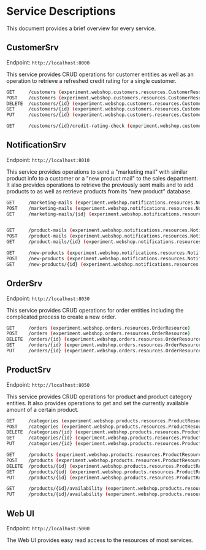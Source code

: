 # Service Descriptions

This document provides a brief overview for every service.

## CustomerSrv

Endpoint: `http://localhost:8000`

This service provides CRUD operations for customer entities as well as an operation to retrieve a refreshed credit rating for a single customer.

```bash
GET     /customers (experiment.webshop.customers.resources.CustomerResource)
POST    /customers (experiment.webshop.customers.resources.CustomerResource)
DELETE  /customers/{id} (experiment.webshop.customers.resources.CustomerResource)
GET     /customers/{id} (experiment.webshop.customers.resources.CustomerResource)
PUT     /customers/{id} (experiment.webshop.customers.resources.CustomerResource)

GET     /customers/{id}/credit-rating-check (experiment.webshop.customers.resources.CustomerResource)
```

## NotificationSrv

Endpoint: `http://localhost:8010`

This service provides operations to send a "marketing mail" with similar product info to a customer or a "new product mail" to the sales department. It also provides operations to retrieve the previously sent mails and to add products to as well as retrieve products from its "new product" database.

```bash
GET     /marketing-mails (experiment.webshop.notifications.resources.NotificationResource)
POST    /marketing-mails (experiment.webshop.notifications.resources.NotificationResource)
GET     /marketing-mails/{id} (experiment.webshop.notifications.resources.NotificationResource)


GET     /product-mails (experiment.webshop.notifications.resources.NotificationResource)
POST    /product-mails (experiment.webshop.notifications.resources.NotificationResource)
GET     /product-mails/{id} (experiment.webshop.notifications.resources.NotificationResource)(experiment.webshop.customers.resources.CustomerResource)

GET     /new-products (experiment.webshop.notifications.resources.NotificationResource)
POST    /new-products (experiment.webshop.notifications.resources.NotificationResource)
GET     /new-products/{id} (experiment.webshop.notifications.resources.NotificationResource)
```

## OrderSrv

Endpoint: `http://localhost:8030`

This service provides CRUD operations for order entities including the complicated process to create a new order.

```bash
GET     /orders (experiment.webshop.orders.resources.OrderResource)
POST    /orders (experiment.webshop.orders.resources.OrderResource)
DELETE  /orders/{id} (experiment.webshop.orders.resources.OrderResource)
GET     /orders/{id} (experiment.webshop.orders.resources.OrderResource)
PUT     /orders/{id} (experiment.webshop.orders.resources.OrderResource)
```

## ProductSrv

Endpoint: `http://localhost:8050`

This service provides CRUD operations for product and product category entities. It also provides operations to get and set the currently available amount of a certain product.

```bash
GET     /categories (experiment.webshop.products.resources.ProductResource)
POST    /categories (experiment.webshop.products.resources.ProductResource)
DELETE  /categories/{id} (experiment.webshop.products.resources.ProductResource)
GET     /categories/{id} (experiment.webshop.products.resources.ProductResource)
PUT     /categories/{id} (experiment.webshop.products.resources.ProductResource)

GET     /products (experiment.webshop.products.resources.ProductResource)
POST    /products (experiment.webshop.products.resources.ProductResource)
DELETE  /products/{id} (experiment.webshop.products.resources.ProductResource)
GET     /products/{id} (experiment.webshop.products.resources.ProductResource)
PUT     /products/{id} (experiment.webshop.products.resources.ProductResource)

GET     /products/{id}/availability (experiment.webshop.products.resources.ProductResource)
PUT     /products/{id}/availability (experiment.webshop.products.resources.ProductResource)
```

## Web UI

Endpoint: `http://localhost:5000`

The Web UI provides easy read access to the resources of most services.
